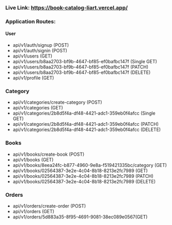 ### Live Link: https://book-catalog-liart.vercel.app/

### Application Routes:

#### User

- api/v1/auth/signup (POST)
- api/v1/auth/signin (POST)
- api/v1/users (GET)
- api/v1/users/b8aa2703-bf9b-4647-bf85-ef0bafbc147f (Single GET)
- api/v1/users/b8aa2703-bf9b-4647-bf85-ef0bafbc147f (PATCH)
- api/v1/users/b8aa2703-bf9b-4647-bf85-ef0bafbc147f (DELETE)
- api/v1/profile (GET)

### Category

- api/v1/categories/create-category (POST)
- api/v1/categories (GET)
- api/v1/categories/2b8d5f4a-df48-4421-adc1-359eb0f4afcc (Single GET)
- api/v1/categories/2b8d5f4a-df48-4421-adc1-359eb0f4afcc (PATCH)
- api/v1/categories/2b8d5f4a-df48-4421-adc1-359eb0f4afcc (DELETE)

### Books

- api/v1/books/create-book (POST)
- api/v1/books (GET)
- api/v1/books/8eea24fc-b877-4960-9e8a-f519421335bc/category (GET)
- api/v1/books/02564387-3e2e-4c04-8b18-8213e2fc7989 (GET)
- api/v1/books/02564387-3e2e-4c04-8b18-8213e2fc7989 (PATCH)
- api/v1/books/02564387-3e2e-4c04-8b18-8213e2fc7989 (DELETE)

### Orders

- api/v1/orders/create-order (POST)
- api/v1/orders (GET)
- api/v1/orders/5d883a35-8f95-4691-9081-38ec089e0567(GET)
